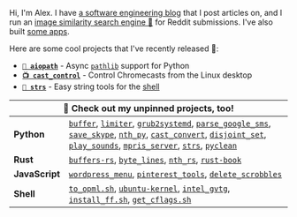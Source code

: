 Hi, I'm Alex. I have [a software engineering blog](https://alexdelorenzo.dev/) that I post articles on, and I run an [image similarity search engine 🔎](https://dupebot.firstbyte.dev/) for Reddit submissions. I've also built [some apps](https://producthunt.com/@alexdelorenzo/made).


Here are some cool projects that I've recently released 🎉:
- **[`📁 aiopath`](https://github.com/alexdelorenzo/aiopath)** - Async [`pathlib`](https://docs.python.org/3/library/pathlib.html) support for Python
- **[`📺 cast_control`](https://github.com/alexdelorenzo/cast_control)** - Control Chromecasts from the Linux desktop
- **[`🧵 strs`](https://github.com/alexdelorenzo/strs)** - Easy string tools for the [shell](https://en.wikipedia.org/wiki/Unix_shell)

<p></p>
<table>
  <thead>
    <tr>
        <th colspan="2">📌 Check out my unpinned projects, too!</th>
    </tr>
  </thead>
  
 <tr>
  <td><b>Python</b></td>
  <td>
    <a href="https://github.com/alexdelorenzo/buffer"><code>buffer</code></a>, <a href="https://github.com/alexdelorenzo/limiter"><code>limiter</code></a>, <a href="https://github.com/alexdelorenzo/grub2systemd"><code>grub2systemd</code></a>, <a href="https://github.com/alexdelorenzo/parse_google_sms"><code>parse_google_sms</code></a>, <a href="https://github.com/alexdelorenzo/save_skype"><code>save_skype</code></a>, <a href="https://github.com/alexdelorenzo/nth_py"><code>nth_py</code></a>, <a href="https://github.com/alexdelorenzo/cast_convert"><code>cast_convert</code></a>, <a href="https://github.com/alexdelorenzo/disjoint_set"><code>disjoint_set</code></a>, <a href="https://github.com/alexdelorenzo/play_sounds"><code>play_sounds</code></a>, <a href="https://github.com/alexdelorenzo/mpris_server"><code>mpris_server</code></a>, <a href="https://github.com/alexdelorenzo/strs"><code>strs</code></a>, <a href="https://gist.github.com/alexdelorenzo/2180dc69a587d79647309767d99489be"><code>pyclean</code></a>
  </td>
 </tr>
 
 <tr>
  <td><b>Rust</b></td>
   <td>
     <a href="https://github.com/alexdelorenzo/buffers-rs"><code>buffers-rs</code></a>, <a href="https://github.com/alexdelorenzo/byte_lines"><code>byte_lines</code></a>, <a href="https://github.com/alexdelorenzo/nth_rs"><code>nth_rs</code></a>, <a href="https://github.com/alexdelorenzo/rust-book"><code>rust-book</code></a>
   </td>
 </tr>

 <tr>
  <td><b>JavaScript</b></td>
  <td>
   <a href="https://github.com/alexdelorenzo/wordpress_menu"><code>wordpress_menu</code></a>, <a href="https://github.com/alexdelorenzo/pinterest_tools"><code>pinterest_tools</code></a>, <a href="https://github.com/alexdelorenzo/delete_scrobbles"><code>delete_scrobbles</code></a>
 </td>
 </tr>
 
  <tr>
  <td><b>Shell</b></td>
  <td>
   <a href="https://gist.github.com/alexdelorenzo/47267d8ba7cd50735517fe2c9da84414"><code>to_opml.sh</code></a>, <a href="https://github.com/alexdelorenzo/ubuntu-kernel"><code>ubuntu-kernel</code></a>, <a href="https://github.com/alexdelorenzo/intel-gvtg"><code>intel_gvtg</code></a>, <a href="https://gist.github.com/alexdelorenzo/041f1d28df63419527bd189390a0595a"><code>install_ff.sh</code></a>, <a href="https://gist.github.com/alexdelorenzo/866225bb5de796efc65a09371b4880e6"><code>get_cflags.sh</code></a>
 </td>
 </tr>
</table>
